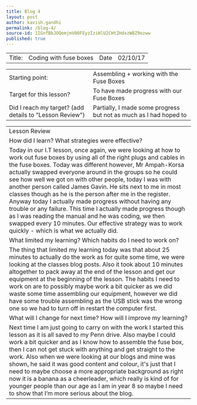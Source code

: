 ```yaml
---
title: Blog 4
layout: post
author: kavish.gandhi
permalink: /blog-4/
source-id: 1IGnfBbJOQemjmV0OFEyzIziHlU2CHtZHdxzW8Z9ozww
published: true
---
```

<table>
  <tr>
    <td> Title:</td>
    <td>Coding with fuse boxes</td>
    <td>Date</td>
    <td>02/10/17</td>
  </tr>
</table>


<table>
  <tr>
    <td>Starting point:</td>
    <td>Assembling + working with the Fuse Boxes</td>
  </tr>
  <tr>
    <td>Target for this lesson?</td>
    <td>To have made progress with our Fuse Boxes</td>
  </tr>
  <tr>
    <td>Did I reach my target? 
(add details to "Lesson Review")</td>
    <td>Partially, I made some progress but not as much as I had hoped to</td>
  </tr>
</table>


<table>
  <tr>
    <td>Lesson Review</td>
  </tr>
  <tr>
    <td>How did I learn? What strategies were effective? </td>
  </tr>
  <tr>
    <td>Today in our I.T lesson, once again, we were looking at how to work out fuse boxes by using all of the right plugs and cables in the fuse boxes. Today was different however, Mr Ampah-Korsa actually swapped everyone around in the groups so he could see how well we got on with other people, today I was with another person called James Gavin. He sits next to me in most classes though as he is the person after me in the register. Anyway today I actually made progress without having any trouble or any failure. This time I actually made progress though as I was reading the manual and he was coding, we then swapped every 10 minutes. Our effective strategy was to work quickly - which is what we actually did.</td>
  </tr>
  <tr>
    <td>What limited my learning? Which habits do I need to work on? </td>
  </tr>
  <tr>
    <td>The thing that limited my learning today was that about 25 minutes to actually do the work as for quite some time, we were looking at the classes blog posts. Also it took about 10 minutes altogether to pack away at the end of the lesson and get our equipment at the beginning of the lesson. The habits I need to work on are to possibly maybe work a bit quicker as we did waste some time assembling our equipment, however we did have some trouble assembling as the USB stick was the wrong one so we had to turn off in restart the computer first.</td>
  </tr>
  <tr>
    <td>What will I change for next time? How will I improve my learning?</td>
  </tr>
  <tr>
    <td>Next time I am just going to carry on with the work I started this lesson as it is all saved to my Penn drive. Also maybe I could work a bit quicker and as I know how to assemble the fuse box, then I can not get stuck with anything and get straight to the work. Also when we were looking at our blogs and mine was shown, he said it was good content and colour, it's just that I need to maybe choose a more appropriate background as right now it is a banana as a cheerleader, which really is kind of for younger people than our age as I am in year 8 so maybe I need to show that I’m more serious about the blog.</td>
  </tr>
</table>


